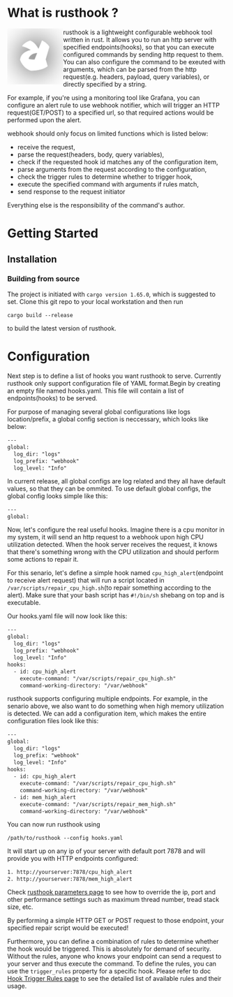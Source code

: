 # What is rusthook ?

<img src="docs/logo.png" alt="Rusthook" align="left" />

rusthook is a lightweight configurable webhook tool written in rust. It allows you to run an http server with specified endpoints(hooks), so that you can execute configured commands by sending http request to them. You can also configure the command to be exeuted with arguments, which can be parsed from the http request(e.g. headers, payload, query variables), or directly specified by a string.

For example, if you're using a monitoring tool like Grafana, you can configure an alert rule to use webhook notifier, which will trigger an HTTP request(GET/POST) to a specified url, so that required actions would be performed upon the alert.

webhook should only focus on limited functions which is listed below:

+ receive the request,
+ parse the request(headers, body, query variables),
+ check if the requested hook id matches any of the configuration item,
+ parse arguments from the request according to the configuration,
+ check the trigger rules to determine whether to trigger hook,
+ execute the specified command with arguments if rules match,
+ send response to the request initiator
  
Everything else is the responsibility of the command's author.

# Getting Started
## Installation
### Building from source
The project is initiated with `cargo version 1.65.0`, which is suggested to set. Clone this git repo to your local workstation and then run
```
cargo build --release
```
to build the latest version of rusthook.

# Configuration
Next step is to define a list of hooks you want rusthook to serve. Currently rusthook only support configuration file of YAML format.Begin by creating an empty file named hooks.yaml. This file will contain a list of endpoints(hooks) to be served.

For purpose of managing several global configurations like logs location/prefix, a global config section is neccessary, which looks like below:
```
---
global:
  log_dir: "logs" 
  log_prefix: "webhook"
  log_level: "Info"
```
In current release, all global configs are log related and they all have default values, so that they can be ommited. To use default global configs, the global config looks simple like this:
```
---
global:
```

Now, let's configure the real useful hooks. Imagine there is a cpu monitor in my system, it will send an http request to a webhook upon high CPU utilization detected. When the hook server receives the request, it knows that there's something wrong with the CPU utilization and should perform some actions to repair it. 

For this senario, let's define a simple hook named `cpu_high_alert`(endpoint to receive alert request) that will run a script located in `/var/scripts/repair_cpu_high.sh`(to repair something according to the alert). Make sure that your bash script has `#!/bin/sh` shebang on top and is executable.

Our hooks.yaml file will now look like this:
```
---
global:
  log_dir: "logs" 
  log_prefix: "webhook"
  log_level: "Info"
hooks:
  - id: cpu_high_alert
    execute-command: "/var/scripts/repair_cpu_high.sh"
    command-working-directory: "/var/webhook"
```

rusthook supports configuring multiple endpoints. For example, in the senario above, we also want to do something when high memory utilization is detected. We can add a configuration item, which makes the entire configuration files look like this:
```
---
global:
  log_dir: "logs" 
  log_prefix: "webhook"
  log_level: "Info"
hooks:
  - id: cpu_high_alert
    execute-command: "/var/scripts/repair_cpu_high.sh"
    command-working-directory: "/var/webhook"
  - id: mem_high_alert
    execute-command: "/var/scripts/repair_mem_high.sh"
    command-working-directory: "/var/webhook"
```

You can now run rusthook using
```
/path/to/rusthook --config hooks.yaml
```
It will start up on any ip of your server with default port 7878 and will provide you with HTTP endpoints configured:
```
1. http://yourserver:7878/cpu_high_alert
2. http://yourserver:7878/mem_high_alert
```

Check [rusthook parameters page](docs/Rusthook-Parameters.md) to see how to override the ip, port and other performance settings such as maximum thread number, tread stack size, etc.

By performing a simple HTTP GET or POST request to those endpoint, your specified repair script would be executed!

Furthermore, you can define a combination of rules to determine whether the hook would be triggered. This is absolutely for demand of security. Without the rules, anyone who knows your endpoint can send a request to your server and thus execute the command. To define the rules, you can use the `trigger_rules` property for a specific hook. Please refer to doc [Hook Trigger Rules page](docs/Hook-Trigger-Rules.md) to see the detailed list of available rules and their usage.
